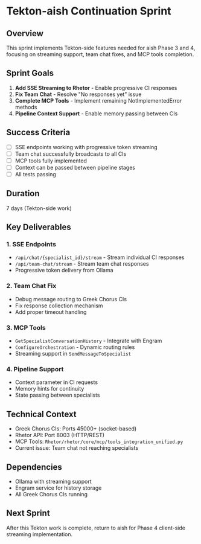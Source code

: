 # Tekton-aish Continuation Sprint

## Overview

This sprint implements Tekton-side features needed for aish Phase 3 and 4, focusing on streaming support, team chat fixes, and MCP tools completion.

## Sprint Goals

1. **Add SSE Streaming to Rhetor** - Enable progressive CI responses
2. **Fix Team Chat** - Resolve "No responses yet" issue
3. **Complete MCP Tools** - Implement remaining NotImplementedError methods
4. **Pipeline Context Support** - Enable memory passing between CIs

## Success Criteria

- [ ] SSE endpoints working with progressive token streaming
- [ ] Team chat successfully broadcasts to all CIs
- [ ] MCP tools fully implemented
- [ ] Context can be passed between pipeline stages
- [ ] All tests passing

## Duration

7 days (Tekton-side work)

## Key Deliverables

### 1. SSE Endpoints
- `/api/chat/{specialist_id}/stream` - Stream individual CI responses
- `/api/team-chat/stream` - Stream team chat responses
- Progressive token delivery from Ollama

### 2. Team Chat Fix
- Debug message routing to Greek Chorus CIs
- Fix response collection mechanism
- Add proper timeout handling

### 3. MCP Tools
- `GetSpecialistConversationHistory` - Integrate with Engram
- `ConfigureOrchestration` - Dynamic routing rules
- Streaming support in `SendMessageToSpecialist`

### 4. Pipeline Support
- Context parameter in CI requests
- Memory hints for continuity
- State passing between specialists

## Technical Context

- Greek Chorus CIs: Ports 45000+ (socket-based)
- Rhetor API: Port 8003 (HTTP/REST)
- MCP Tools: `Rhetor/rhetor/core/mcp/tools_integration_unified.py`
- Current issue: Team chat not reaching specialists

## Dependencies

- Ollama with streaming support
- Engram service for history storage
- All Greek Chorus CIs running

## Next Sprint

After this Tekton work is complete, return to aish for Phase 4 client-side streaming implementation.